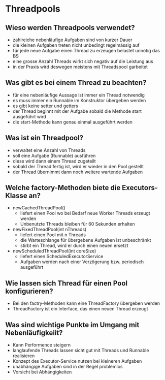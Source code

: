 # Threadpools

## Wieso werden Threadpools verwendet?
* zahlreiche nebenläufige Aufgaben sind von kurzer Dauer
* die kleinen Aufgaben treten nicht unbedingt regelmässig auf
* für jede neue Aufgabe einen Thread zu erzeugen belastet unnötig das BS
* eine grosse Anzahl Threads wirkt sich negativ auf die Leistung aus
* in der Praxis wird deswegen meistens mit Threadspool garbeitet

## Was gibt es bei einem Thread zu beachten?
* für eine nebenläufige Aussage ist immer ein Thread notwendig
* es muss immer ein Runnable im Konstruktor übergeben werden
* es gibt keine setter und getters
* der Thread beginnt mit der Aufgabe sobald die Methode start ausgeführt wird
* die start-Methode kann genau einmal ausgeführt werden

## Was ist ein Threadpool?
* verwaltet eine Anzahl von Threads
* soll eine Aufgabe (Runnable) ausführen
* diese wird dann einem Thread zugeteilt
* sobald der Thread fertig ist, wird er wieder in den Pool gestellt
* der Thread übernimmt dann noch weitere wartende Aufgaben

## Welche factory-Methoden biete die Executors-Klasse an?
* newCachedThreadPool()
    * liefert einen Pool wo bei Bedarf neue Worker Threads erzeugt werden
    * Unbenutzte Threads bleiben für 60 Sekunden erhalten
* newFixedThreadPool(int nThreads)
    * liefert einen Pool mit n Threads 
    * die Warteschlange für übergebene Aufgaben ist unbeschränkt
    * stirbt ein Thread, wird er durch einen neuen ersetzt
* newScheduledThreadPool(int coreSize)
    * liefert einen ScheduledExecutorService
    * Aufgaben werden nach einer Verzögerung bzw. periodisch ausgeführt

## Wie lassen sich Thread für einen Pool konfigurieren?
* Bei den factry-Methoden kann eine ThreadFactory übergeben werden
* ThreadFactory ist ein Interface, das einen neuen Thread erzeugt

## Was sind wichtige Punkte im Umgang mit Nebenläufigkeiit?
* Kann Performence steigern
* langlaufende Threads lassen sicht gut mit Threads und Runnable realisieren
* Konzept des Executor-Service nutzen bei kleineren Aufgaben
* unabhängige Aufgaben sind in der Regel problemlos
* Vorsicht bei Abhängigkeiten

